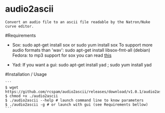 # audio2ascii

    Convert an audio file to an ascii file readable by the Natron/Nuke curve editor.
    
#Requirements

 * Sox: sudo apt-get install sox or  sudo yum install sox
		To support more audio formats than 'wav': sudo apt-get install libsox-fmt-all (debian) 
		Fedora: to mp3 support for sox you can read [this](https://unix.stackexchange.com/questions/98524/sox-returns-an-error-when-i-try-to-handle-mp3-files)
 
 * Yad: If you want a gui: sudo apt-get install yad ; sudo yum install yad

#Installation / Usage

    ```
    $ wget https://github.com/rcspam/audio2ascii/releases/download/v1.0.1/audio2ascii
    $ chmod +x ./audio2ascii
    $ ./audio2ascii --help # launch command line to know parameters
    $ ./audio2ascii -g # or launch with gui (see Requirements bellow)
    ```

